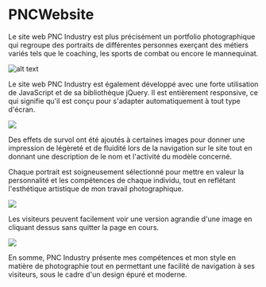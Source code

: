 # PNCWebsite

Le site web PNC Industry est plus précisément un portfolio photographique qui regroupe des portraits de différentes personnes exerçant des métiers variés tels que le coaching, les sports de combat ou encore le mannequinat.

![alt text](https://github.com/JCharles28/PNCWebsite/tree/main/screens/1.png?raw=true)


Le site web PNC Industry est également développé avec une forte utilisation de JavaScript et de sa bibliothèque jQuery.
Il est entièrement responsive, ce qui signifie qu'il est conçu pour s'adapter automatiquement à tout type d'écran.

![](https://github.com/JCharles28/PNCWebsite/tree/main/screens/2.png)

Des effets de survol ont été ajoutés à certaines images pour donner une impression de légèreté et de fluidité lors de la navigation sur le site tout en donnant une description de le nom et l'activité du modèle concerné.

Chaque portrait est soigneusement sélectionné pour mettre en valeur la personnalité et les compétences de chaque individu, tout en reflétant l'esthétique artistique de mon travail photographique.

![](https://github.com/JCharles28/PNCWebsite/tree/main/screens/3-2.png)

Les visiteurs peuvent facilement voir une version agrandie d'une image en cliquant dessus sans quitter la page en cours.

![](https://github.com/JCharles28/PNCWebsite/tree/main/screens/3-1.png)

En somme, PNC Industry présente mes compétences et mon style en matière de photographie tout en permettant une facilité de navigation à ses visiteurs, sous le cadre d'un design épuré et moderne.
